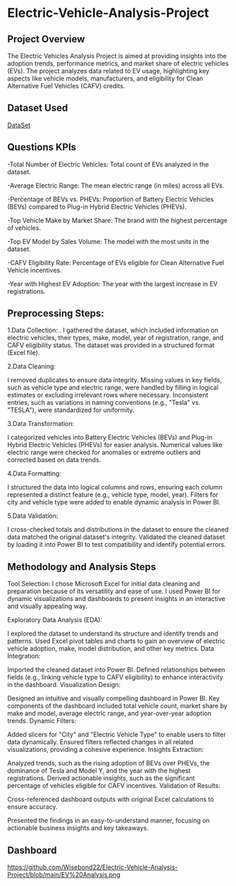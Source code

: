 # Electric-Vehicle-Analysis-Project
## Project Overview
The Electric Vehicles Analysis Project is aimed at providing insights into the adoption trends, performance metrics, and market share of electric vehicles (EVs). The project analyzes data related to EV usage, highlighting key aspects like vehicle models, manufacturers, and eligibility for Clean Alternative Fuel Vehicles (CAFV) credits. 

## Dataset Used
<a href = 'https://drive.google.com/drive/folders/1YviyK5J_0LS9yBb2lNh2Fyap1xlyec7W'> DataSet <a/>

## Questions KPIs
-Total Number of Electric Vehicles: Total count of EVs analyzed in the dataset.

-Average Electric Range: The mean electric range (in miles) across all EVs.

-Percentage of BEVs vs. PHEVs: Proportion of Battery Electric Vehicles (BEVs) compared to Plug-in Hybrid Electric Vehicles (PHEVs).

-Top Vehicle Make by Market Share: The brand with the highest percentage of vehicles.

-Top EV Model by Sales Volume: The model with the most units in the dataset.

-CAFV Eligibility Rate: Percentage of EVs eligible for Clean Alternative Fuel Vehicle incentives.

-Year with Highest EV Adoption: The year with the largest increase in EV registrations.

## Preprocessing Steps:

1.Data Collection:
. I gathered the dataset, which included information on electric vehicles, their types, make, model, year of registration, range, and CAFV eligibility status. The dataset was provided in a structured format (Excel file).

2.Data Cleaning:

I removed duplicates to ensure data integrity.
Missing values in key fields, such as vehicle type and electric range, were handled by filling in logical estimates or excluding irrelevant rows where necessary.
Inconsistent entries, such as variations in naming conventions (e.g., "Tesla" vs. "TESLA"), were standardized for uniformity.

3.Data Transformation:

I categorized vehicles into Battery Electric Vehicles (BEVs) and Plug-in Hybrid Electric Vehicles (PHEVs) for easier analysis.
Numerical values like electric range were checked for anomalies or extreme outliers and corrected based on data trends.

4.Data Formatting:

I structured the data into logical columns and rows, ensuring each column represented a distinct feature (e.g., vehicle type, model, year).
Filters for city and vehicle type were added to enable dynamic analysis in Power BI.

5.Data Validation:

I cross-checked totals and distributions in the dataset to ensure the cleaned data matched the original dataset's integrity.
Validated the cleaned dataset by loading it into Power BI to test compatibility and identify potential errors.

## Methodology and Analysis Steps
Tool Selection:
I chose Microsoft Excel for initial data cleaning and preparation because of its versatility and ease of use. I used Power BI for dynamic visualizations and dashboards to present insights in an interactive and visually appealing way.

Exploratory Data Analysis (EDA):

I explored the dataset to understand its structure and identify trends and patterns.
Used Excel pivot tables and charts to gain an overview of electric vehicle adoption, make, model distribution, and other key metrics.
Data Integration:

Imported the cleaned dataset into Power BI.
Defined relationships between fields (e.g., linking vehicle type to CAFV eligibility) to enhance interactivity in the dashboard.
Visualization Design:

Designed an intuitive and visually compelling dashboard in Power BI.
Key components of the dashboard included total vehicle count, market share by make and model, average electric range, and year-over-year adoption trends.
Dynamic Filters:

Added slicers for "City" and "Electric Vehicle Type" to enable users to filter data dynamically.
Ensured filters reflected changes in all related visualizations, providing a cohesive experience.
Insights Extraction:

Analyzed trends, such as the rising adoption of BEVs over PHEVs, the dominance of Tesla and Model Y, and the year with the highest registrations.
Derived actionable insights, such as the significant percentage of vehicles eligible for CAFV incentives.
Validation of Results:

Cross-referenced dashboard outputs with original Excel calculations to ensure accuracy.

Presented the findings in an easy-to-understand manner, focusing on actionable business insights and key takeaways.

## Dashboard
https://github.com/Wisebond22/Electric-Vehicle-Analysis-Project/blob/main/EV%20Analysis.png


